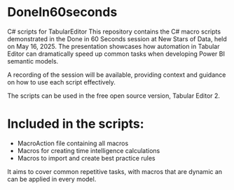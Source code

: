 # DoneIn60seconds
C# scripts for TabularEditor
This repository contains the C# macro scripts demonstrated in the Done in 60 Seconds session at New Stars of Data, held on May 16, 2025. The presentation showcases how automation in Tabular Editor can dramatically speed up common tasks when developing Power BI semantic models.

A recording of the session will be available, providing context and guidance on how to use each script effectively.

The scripts can be used in the free open source version, Tabular Editor 2.

# Included in the scripts:
- MacroAction file containing all macros
- Macros for creating time intelligence calculations
- Macros to import and create best practice rules

It aims to cover common repetitive tasks, with macros that are dynamic an can be applied in every model.
